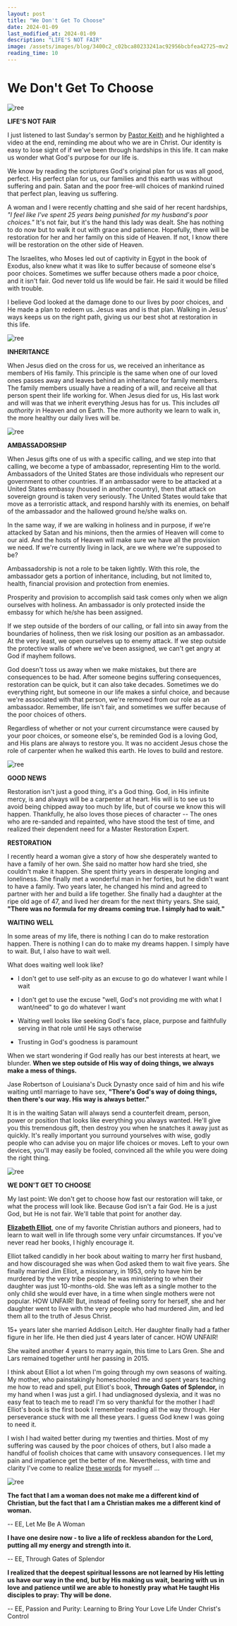 ```yaml
---
layout: post
title: "We Don't Get To Choose"
date: 2024-01-09
last_modified_at: 2024-01-09
description: "LIFE'S NOT FAIR"
image: /assets/images/blog/3400c2_c02bca80233241ac92956bcbfea42725~mv2.jpg
reading_time: 10
---
```

# We Don't Get To Choose
![ree](/assets/images/blog/3400c2_c02bca80233241ac92956bcbfea42725~mv2.jpg)

**LIFE'S NOT FAIR**

I just listened to last Sunday's sermon by [Pastor Keith](https://www.gsmfiowa.com/) and he highlighted a video at the end, reminding me about who we are in Christ. Our identity is easy to lose sight of if we've been through hardships in this life. It can make us wonder what God's purpose for our life is.

We know by reading the scriptures God's original plan for us was all good, perfect. His perfect plan for us, our families and this earth was without suffering and pain. Satan and the poor free-will choices of mankind ruined that perfect plan, leaving us suffering.

A woman and I were recently chatting and she said of her recent hardships, _"I feel like I've spent 25 years being punished for my husband's poor choices."_ It's not fair, but it's the hand this lady was dealt. She has nothing to do now but to walk it out with grace and patience. Hopefully, there will be restoration for her and her family on this side of Heaven. If not, I know there will be restoration on the other side of Heaven.

The Israelites, who Moses led out of captivity in Egypt in the book of Exodus, also knew what it was like to suffer because of someone else's poor choices. Sometimes we suffer because others made a poor choice, and it isn't fair. God never told us life would be fair. He said it would be filled with trouble.

I believe God looked at the damage done to our lives by poor choices, and He made a plan to redeem us. Jesus was and is that plan. Walking in Jesus' ways keeps us on the right path, giving us our best shot at restoration in this life.

![ree](/assets/images/blog/3400c2_83284991a0dd41999c427d4924ffa3fa~mv2.jpg)

**INHERITANCE**

When Jesus died on the cross for us, we received an inheritance as members of His family. This principle is the same when one of our loved ones passes away and leaves behind an inheritance for family members. The family members usually have a reading of a will, and receive all that person spent their life working for. When Jesus died for us, His last work and will was that we inherit everything Jesus has for us. This includes _all authority_ in Heaven and on Earth. The more authority we learn to walk in, the more healthy our daily lives will be.

![ree](/assets/images/blog/3400c2_47ad9296f50746cca79df26f9e71fbb7~mv2.jpg)

**AMBASSADORSHIP**

When Jesus gifts one of us with a specific calling, and we step into that calling, we become a type of ambassador, representing Him to the world. Ambassadors of the United States are those individuals who represent our government to other countries. If an ambassador were to be attacked at a United States embassy (housed in another country), then that attack on sovereign ground is taken very seriously. The United States would take that move as a terroristic attack, and respond harshly with its enemies, on behalf of the ambassador and the hallowed ground he/she walks on.

In the same way, if we are walking in holiness and in purpose, if we're attacked by Satan and his minions, then the armies of Heaven will come to our aid. And the hosts of Heaven will make sure we have all the provision we need. If we're currently living in lack, are we where we're supposed to be?

Ambassadorship is not a role to be taken lightly. With this role, the ambassador gets a portion of inheritance, including, but not limited to, health, financial provision and protection from enemies.

Prosperity and provision to accomplish said task comes only when we align ourselves with holiness. An ambassador is only protected inside the embassy for which he/she has been assigned.

If we step outside of the borders of our calling, or fall into sin away from the boundaries of holiness, then we risk losing our position as an ambassador. At the very least, we open ourselves up to enemy attack. If we step outside the protective walls of where we've been assigned, we can't get angry at God if mayhem follows.

God doesn't toss us away when we make mistakes, but there are consequences to be had. After someone begins suffering consequences, restoration can be quick, but it can also take decades. Sometimes we do everything right, but someone in our life makes a sinful choice, and because we're associated with that person, we're removed from our role as an ambassador. Remember, life isn't fair, and sometimes we suffer because of the poor choices of others.

Regardless of whether or not your current circumstance were caused by your poor choices, or someone else's, be reminded God is a loving God, and His plans are always to restore you. It was no accident Jesus chose the role of carpenter when he walked this earth. He loves to build and restore.

![ree](/assets/images/blog/nsplsh_c82ea7e518d447cc885c7a1b39448a6d~mv2.jpg)

**GOOD NEWS**

Restoration isn't just a good thing, it's a God thing. God, in His infinite mercy, is and always will be a carpenter at heart. His will is to see us to avoid being chipped away too much by life, but of course we know this will happen. Thankfully, he also loves those pieces of character -- The ones who are re-sanded and repainted, who have stood the test of time, and realized their dependent need for a Master Restoration Expert.

**RESTORATION**

I recently heard a woman give a story of how she desperately wanted to have a family of her own. She said no matter how hard she tried, she couldn't make it happen. She spent thirty years in desperate longing and loneliness. She finally met a wonderful man in her forties, but he didn't want to have a family. Two years later, he changed his mind and agreed to partner with her and build a life together. She finally had a daughter at the ripe old age of 47, and lived her dream for the next thirty years. She said, **"There was no formula for my dreams coming true. I simply had to wait."**

**WAITING WELL**

In some areas of my life, there is nothing I can do to make restoration happen. There is nothing I can do to make my dreams happen. I simply have to wait. But, I also have to wait well.

What does waiting well look like?

*   I don't get to use self-pity as an excuse to go do whatever I want while I wait
    
*   I don't get to use the excuse "well, God's not providing me with what I want/need" to go do whatever I want
    
*   Waiting well looks like seeking God's face, place, purpose and faithfully serving in that role until He says otherwise
    
*   Trusting in God's goodness is paramount
    

When we start wondering if God really has our best interests at heart, we blunder. **When we step outside of His way of doing things, we always make a mess of things.**

Jase Robertson of Louisiana's Duck Dynasty once said of him and his wife waiting until marriage to have sex, **"There's God's way of doing things, then there's our way. His way is always better."**

It is in the waiting Satan will always send a counterfeit dream, person, power or position that looks like everything you always wanted. He'll give you this tremendous gift, then destroy you when he snatches it away just as quickly. It's really important you surround yourselves with wise, godly people who can advise you on major life choices or moves. Left to your own devices, you'll may easily be fooled, convinced all the while you were doing the right thing.

![ree](/assets/images/blog/3400c2_2f10a299d2284e94a2ee424563febe69~mv2.jpg)

**WE DON'T GET TO CHOOSE**

My last point: We don't get to choose how fast our restoration will take, or what the process will look like. Because God isn't a fair God. He is a just God, but He is not fair. We'll table that point for another day.

[**Elizabeth Elliot**](https://elisabethelliot.org/about/), one of my favorite Christian authors and pioneers, had to learn to wait well in life through some very unfair circumstances. If you've never read her books, I highly encourage it.

Elliot talked candidly in her book about waiting to marry her first husband, and how discouraged she was when God asked them to wait five years. She finally married Jim Elliot, a missionary, in 1953, only to have him be murdered by the very tribe people he was ministering to when their daughter was just 10-months-old. She was left as a single mother to the only child she would ever have, in a time when single mothers were not popular. HOW UNFAIR! But, instead of feeling sorry for herself, she and her daughter went to live with the very people who had murdered Jim, and led them all to the truth of Jesus Christ.

15+ years later she married Addison Leitch. Her daughter finally had a father figure in her life. He then died just 4 years later of cancer. HOW UNFAIR!

She waited another 4 years to marry again, this time to Lars Gren. She and Lars remained together until her passing in 2015.

I think about Elliot a lot when I'm going through my own seasons of waiting. My mother, who painstakingly homeschooled me and spent years teaching me how to read and spell, put Elliot's book, **Through Gates of Splendor,** in my hand when I was just a girl. I had undiagnosed dyslexia, and it was no easy feat to teach me to read! I'm so very thankful for the mother I had! Elliot's book is the first book I remember reading all the way through. Her perseverance stuck with me all these years. I guess God knew I was going to need it.

I wish I had waited better during my twenties and thirties. Most of my suffering was caused by the poor choices of others, but I also made a handful of foolish choices that came with unsavory consequences. I let my pain and impatience get the better of me. Nevertheless, with time and clarity I've come to realize [these words](https://www.goodreads.com/author/quotes/6264.Elisabeth_Elliot) for myself ...

![ree](/assets/images/blog/3400c2_a13e747aa4464e359428ceeb0e5a71e1~mv2.png)

**The fact that I am a woman does not make me a different kind of Christian, but the fact that I am a Christian makes me a different kind of woman.**

\-- EE, Let Me Be A Woman

**I have one desire now - to live a life of reckless abandon for the Lord, putting all my energy and strength into it.**

\-- EE, Through Gates of Splendor

**I realized that the deepest spiritual lessons are not learned by His letting us have our way in the end, but by His making us wait, bearing with us in love and patience until we are able to honestly pray what He taught His disciples to pray: Thy will be done.**

\-- EE, Passion and Purity: Learning to Bring Your Love Life Under Christ's Control
